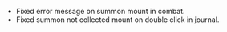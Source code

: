 * Fixed error message on summon mount in combat.
* Fixed summon not collected mount on double click in journal.